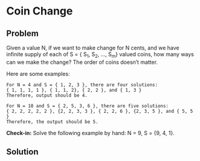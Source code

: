 # Coin Change 

## Problem

Given a value N, if we want to make change for N cents, and we have infinite supply of each of S = { S<sub>1</sub>, S<sub>2</sub>, ..., S<sub>m</sub>} valued coins, how many ways can we make the change? The order of coins doesn’t matter.

Here are some examples:

    For N = 4 and S = { 1, 2, 3 }, there are four solutions:
    { 1, 1, 1, 1 }, { 1, 1, 2}, { 2, 2 }, and { 1, 3 }
    Therefore, output should be 4.

    For N = 10 and S = { 2, 5, 3, 6 }, there are five solutions:
    { 2, 2, 2, 2, 2 }, {2, 2, 3, 3 }, { 2, 2, 6 }, {2, 3, 5 }, and { 5, 5 }
    Therefore, the output should be 5.

**Check-in:** Solve the following example by hand: N = 9, S = {9, 4, 1}.


## Solution
